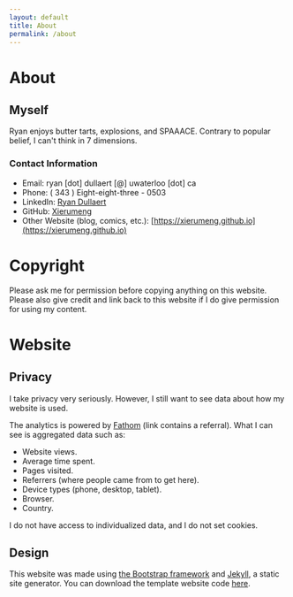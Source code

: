 ```yaml
---
layout: default
title: About
permalink: /about
---
```

# About

## Myself

Ryan enjoys butter tarts, explosions, and SPAAACE. Contrary to popular belief, I can't think in 7 dimensions.

### Contact Information

* Email: ryan [dot] dullaert [@] uwaterloo [dot] ca
* Phone: ( 343 ) Eight-eight-three - 0503
* LinkedIn: [Ryan Dullaert](https://www.linkedin.com/in/ryan-dullaert)
* GitHub: [Xierumeng](https://github.com/Xierumeng)
* Other Website (blog, comics, etc.): [https://xierumeng.github.io](https://xierumeng.github.io)

# Copyright

Please ask me for permission before copying anything on this website. Please also give credit and link back to this website if I do give permission for using my content.

# Website

## Privacy

I take privacy very seriously. However, I still want to see data about how my website is used.

The analytics is powered by [Fathom](https://usefathom.com/ref/9YWAWS) (link contains a referral). What I can see is aggregated data such as:

* Website views.
* Average time spent.
* Pages visited.
* Referrers (where people came from to get here).
* Device types (phone, desktop, tablet).
* Browser.
* Country.

I do not have access to individualized data, and I do not set cookies.

## Design

This website was made using [the Bootstrap framework](http://getbootstrap.com/) and [Jekyll](https://jekyllrb.com/), a static site generator. You can download the template website code [here](https://github.com/peahatlanding/Webcomic-Jekyll-Theme).
